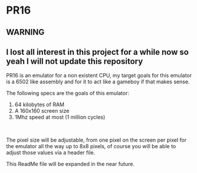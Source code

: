 # PR16

## WARNING
**I lost all interest in this project for a while now so yeah I will not update this repository**
---

PR16 is an emulator for a non existent CPU, my target goals for this emulator is a 6502 like assembly and for it to act like a gameboy if that makes sense.

The following specs are the goals of this emulator:
1) 64 kilobytes of RAM
2) A 160x160 screen size
3) 1Mhz speed at most (1 million cycles)

<br>

The pixel size will be adjustable, from one pixel on the screen per pixel for the emulator all the way up to 8x8 pixels, of course you will be able to adjust those values via a header file.

This ReadMe file will be expanded in the near future.
